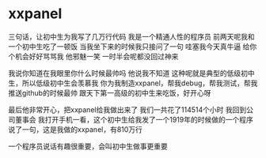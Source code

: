 # xxpanel
三句话，让初中生为我写了几万行代码
我是一个精通人性的程序员
前两天呢我和一个初中生吃了一顿饭
当我坐下来的时候我只接问了一句
哇塞我今天真牛逼
给你个机会好好骂骂我
他邪魅一笑
一时半会呢都没回过神来

我说你知道在我眼里你什么时候最帅吗
他说我不知道
这种呢就是典型的低级初中生，所以低级初中生会羡慕我
你为我制造xxpanel，帮我debug，帮我测试，帮我推送github的时候最帅
跟天下第一高级的初中生来吃饭，好开心呀

最后他非常开心，把xxpanel给我做出来了
我们一共花了114514个小时
我回到公司董事会
我打开手机一看，这个初中生给我发了一个1919年的时候做的一个程序
说了一句，这是我做的xxpanel，有810万行

一个程序员说话有趣很重要，会叫初中生做事更重要
